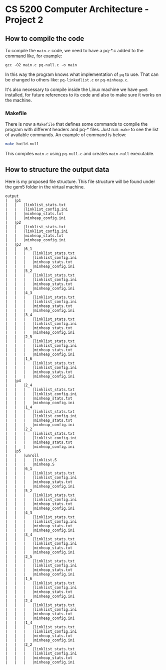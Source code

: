 # CS 5200 Computer Architecture - Project 2

## How to compile the code

To compile the `main.c` code, we need to have a pq-*.c added to the command like, for example:

```shell
gcc -O2 main.c pq-null.c -o main
```

In this way the program knows what implementation of `pq` to use. That can be changed to others like: `pq-linkedlist.c` or `pq-minheap.c`.

It's also necessary to compile inside the Linux machine we have `gem5` installed, for future references to its code and also to make sure it works on the machine.

### Makefile

There is now a `Makefile` that defines some commands to compile the program with different headers and pq-* files. Just run: `make` to see the list of available commands. An example of command is below:

```sh
make build-null
```
This compiles `main.c` using `pq-null.c` and creates `main-null` executable.

## How to structure the output data
Here is my proposed file structure. This file structure will be found under the gem5 folder in the virtual machine. 

```
output
|   |p1
|   |   |linklist_stats.txt
|   |   |linklist_config.ini
|   |   |minheap_stats.txt
|   |   |minheap_config.ini
|   |p2
|   |   |linklist_stats.txt
|   |   |linklist_config.ini
|   |   |minheap_stats.txt
|   |   |minheap_config.ini
|   |p3
|   |   |6_1
|   |   |	|linklist_stats.txt
|   |   |	|linklist_config.ini
|   |   |	|minheap_stats.txt
|   |   |	|minheap_config.ini
|   |   |5_2
|   |   |	|linklist_stats.txt
|   |   |	|linklist_config.ini
|   |   |	|minheap_stats.txt
|   |   |	|minheap_config.ini
|   |   |4_3
|   |   |	|linklist_stats.txt
|   |   |	|linklist_config.ini
|   |   |	|minheap_stats.txt
|   |   |	|minheap_config.ini
|   |   |3_4
|   |   |	|linklist_stats.txt
|   |   |	|linklist_config.ini
|   |   |	|minheap_stats.txt
|   |   |	|minheap_config.ini
|   |   |2_5
|   |   |	|linklist_stats.txt
|   |   |	|linklist_config.ini
|   |   |	|minheap_stats.txt
|   |   |	|minheap_config.ini
|   |   |1_6
|   |   |	|linklist_stats.txt
|   |   |	|linklist_config.ini
|   |   |	|minheap_stats.txt
|   |   |	|minheap_config.ini
|   |p4
|   |   |2_4
|   |   |	|linklist_stats.txt
|   |   |	|linklist_config.ini
|   |   |	|minheap_stats.txt
|   |   |	|minheap_config.ini
|   |   |1_4
|   |   |	|linklist_stats.txt
|   |   |	|linklist_config.ini
|   |   |	|minheap_stats.txt
|   |   |	|minheap_config.ini
|   |   |2_2
|   |   |	|linklist_stats.txt
|   |   |	|linklist_config.ini
|   |   |	|minheap_stats.txt
|   |   |	|minheap_config.ini
|   |p5
|   |   |unroll
|   |   |	|linklist.S
|   |   |	|minheap.S
|   |   |6_1
|   |   |	|linklist_stats.txt
|   |   |	|linklist_config.ini
|   |   |	|minheap_stats.txt
|   |   |	|minheap_config.ini
|   |   |5_2
|   |   |	|linklist_stats.txt
|   |   |	|linklist_config.ini
|   |   |	|minheap_stats.txt
|   |   |	|minheap_config.ini
|   |   |4_3
|   |   |	|linklist_stats.txt
|   |   |	|linklist_config.ini
|   |   |	|minheap_stats.txt
|   |   |	|minheap_config.ini
|   |   |3_4
|   |   |	|linklist_stats.txt
|   |   |	|linklist_config.ini
|   |   |	|minheap_stats.txt
|   |   |	|minheap_config.ini
|   |   |2_5
|   |   |	|linklist_stats.txt
|   |   |	|linklist_config.ini
|   |   |	|minheap_stats.txt
|   |   |	|minheap_config.ini
|   |   |1_6
|   |   |	|linklist_stats.txt
|   |   |	|linklist_config.ini
|   |   |	|minheap_stats.txt
|   |   |	|minheap_config.ini
|   |   |2_4
|   |   |	|linklist_stats.txt
|   |   |	|linklist_config.ini
|   |   |	|minheap_stats.txt
|   |   |	|minheap_config.ini
|   |   |1_4
|   |   |	|linklist_stats.txt
|   |   |	|linklist_config.ini
|   |   |	|minheap_stats.txt
|   |   |	|minheap_config.ini
|   |   |2_2
|   |   |	|linklist_stats.txt
|   |   |	|linklist_config.ini
|   |   |	|minheap_stats.txt
|   |   |	|minheap_config.ini
```